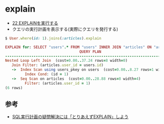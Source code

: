 # explain
- [22 EXPLAINを実行する](https://railsguides.jp/active_record_querying.html#explain%E3%82%92%E5%AE%9F%E8%A1%8C%E3%81%99%E3%82%8B)
- クエリの実行計画を表示する(実際にクエリを発行する)

```ruby
$ User.where(id: 1).joins(:articles).explain

EXPLAIN for: SELECT "users".* FROM "users" INNER JOIN "articles" ON "articles"."user_id" = "users"."id" WHERE "users"."id" = 1
                                  QUERY PLAN
------------------------------------------------------------------------------
Nested Loop Left Join  (cost=0.00..37.24 rows=8 width=0)
   Join Filter: (articles.user_id = users.id)
   ->  Index Scan using users_pkey on users  (cost=0.00..8.27 rows=1 width=4)
         Index Cond: (id = 1)
   ->  Seq Scan on articles  (cost=0.00..28.88 rows=8 width=4)
         Filter: (articles.user_id = 1)
(6 rows)
```

## 参考
- [SQL実行計画の疑問解決には「とりあえずEXPLAIN」しよう](https://thinkit.co.jp/article/9658)
